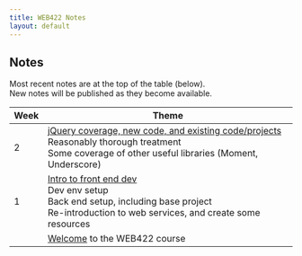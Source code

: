```yaml
---
title: WEB422 Notes
layout: default
---
```


## Notes

Most recent notes are at the top of the table (below).  
New notes will be published as they become available.  

| Week | Theme |
| ---- | ----- |
| 2 | [jQuery coverage, new code, and existing code/projects](/web422/notes/week02)<br>Reasonably thorough treatment<br>Some coverage of other useful libraries (Moment, Underscore) | 
| 1 | [Intro to front end dev](/web422/notes/week01)<br>Dev env setup<br>Back end setup, including base project<br>Re-introduction to web services, and create some resources |
| | [Welcome](welcome) to the WEB422 course |


